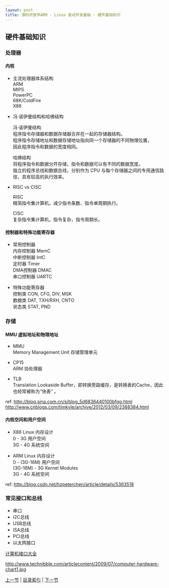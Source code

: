 ```yaml
---
layout: post
title: 源码开放学ARM - Linux 驱动开发基础 - 硬件基础知识
---
```


##  硬件基础知识

### 处理器
#### 内核

* 主流处理器体系结构  
	ARM  
	MIPS  
	PowerPC  
	68K/ColdFire  
	X86   
  
* 冯·诺伊曼结构和哈佛结构

	冯·诺伊曼结构  
		程序指令存储器和数据存储器合并在一起的存储器结构。  
		程序指令存储地址和数据存储地址指向同一个存储器的不同物理位置，  
		因此程序指令和数据的宽度相同。

	哈佛结构  
		将程序指令和数据分开存储，指令和数据可以有不同的数据宽度。  
		独立的程序总线和数据总线，分别作为 CPU 与每个存储器之间的专用通信路径，具有较高的执行效率。
			
* RISC vs CISC	 

	RISC  
		精简指令集计算机，减少指令条数、指令单周期执行。
	
	CISC  
		复杂指令集计算机，指令复杂，指令周期长。
	
#### 控制器和特殊功能寄存器
* 常用控制器  
	内存控制器	MemC  
	中断控制器	IntC  
	定时器		Timer  
	DMA控制器	DMAC  
	串口控制器	UARTC  
	
* 特殊功能寄存器  
	控制类		CON, CFG, DIV, MSK  
	数据类		DAT, TXH/RXH, CNTO  
	状态类		STAT, PND  
			
### 存储
#### MMU 虚拟地址和物理地址
* MMU  
	Memory Management Unit 存储管理单元

* CP15  
	ARM 协处理器

* TLB  		
	Translation Lookaside Buffer，即转换旁路缓存，是转换表的Cache，因此也经常被称为“快表” 。
	
ref: http://blog.sina.com.cn/s/blog_5d6836440100bfgg.html  
http://www.cnblogs.com/timkyle/archive/2012/03/09/2388384.html
	
#### 内核空间和用户空间
* X86 Linux 内存设计   
	0 - 3G		用户空间  
	3G - 4G		系统空间  

* ARM Linux 内存设计   
	0 - (3G-16M)		用户空间  
	(3G-16M) - 3G		Kernel Modules  
	3G - 4G			系统空间  

ref: http://blog.csdn.net/hzpeterchen/article/details/5363518		
		
### 常见接口和总线
- 串口 
- I2C总线 
- USB总线	
- ISA总线
- PCI总线
- 以太网接口

[计算机接口大全](http://www.technibble.com/articlecontent/2009/07/computer-hardware-chart1.jpg)

http://www.technibble.com/articlecontent/2009/07/computer-hardware-chart1.jpg


[上一节](chp101-1.html)  |  [目录索引](../index.html)  |  [下一节](chp101-3.html)
